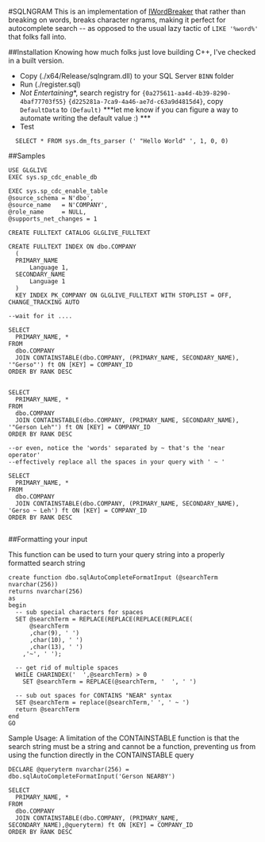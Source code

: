 #SQLNGRAM
This is an implementation of [IWordBreaker](https://msdn.microsoft.com/en-us/library/ms691079(v=vs.85).aspx)
that rather than breaking on words, breaks character ngrams, making it perfect for autocomplete search -- 
as opposed to the usual lazy tactic of `LIKE '%word%'` that folks fall into.

##Installation
Knowing how much folks just love building C++, I've checked in a built version. 

* Copy (./x64/Release/sqlngram.dll) to your SQL Server `BINN` folder 
* Run (./register.sql)
* *Not Entertaining**, search registry for `{0a275611-aa4d-4b39-8290-4baf77703f55}` `{d225281a-7ca9-4a46-ae7d-c63a9d4815d4}`, copy `DefaultData` to `(Default)`
  ***let me know if you can figure a way to automate writing the default value :) ***
* Test
```
  SELECT * FROM sys.dm_fts_parser (' "Hello World" ', 1, 0, 0)
```


##Samples
```
USE GLGLIVE
EXEC sys.sp_cdc_enable_db  

EXEC sys.sp_cdc_enable_table  
@source_schema = N'dbo',  
@source_name   = N'COMPANY',  
@role_name     = NULL,  
@supports_net_changes = 1 

CREATE FULLTEXT CATALOG GLGLIVE_FULLTEXT

CREATE FULLTEXT INDEX ON dbo.COMPANY
  (   
  PRIMARY_NAME  
      Language 1,   
  SECONDARY_NAME  
      Language 1   
  )  
  KEY INDEX PK_COMPANY ON GLGLIVE_FULLTEXT WITH STOPLIST = OFF, CHANGE_TRACKING AUTO  

--wait for it ....

SELECT 
  PRIMARY_NAME, *
FROM
  dbo.COMPANY 
  JOIN CONTAINSTABLE(dbo.COMPANY, (PRIMARY_NAME, SECONDARY_NAME), '"Gerso"') ft ON [KEY] = COMPANY_ID
ORDER BY RANK DESC


SELECT 
  PRIMARY_NAME, *
FROM
  dbo.COMPANY 
  JOIN CONTAINSTABLE(dbo.COMPANY, (PRIMARY_NAME, SECONDARY_NAME), '"Gerson Leh"') ft ON [KEY] = COMPANY_ID
ORDER BY RANK DESC

--or even, notice the 'words' separated by ~ that's the 'near operator'
--effectively replace all the spaces in your query with ' ~ '

SELECT 
  PRIMARY_NAME, *
FROM
  dbo.COMPANY 
  JOIN CONTAINSTABLE(dbo.COMPANY, (PRIMARY_NAME, SECONDARY_NAME), 'Gerso ~ Leh') ft ON [KEY] = COMPANY_ID
ORDER BY RANK DESC
   
```


##Formatting your input

This function can be used to turn your query string into a properly formatted search string
```
create function dbo.sqlAutoCompleteFormatInput (@searchTerm nvarchar(256))
returns nvarchar(256)
as 
begin
  -- sub special characters for spaces
  SET @searchTerm = REPLACE(REPLACE(REPLACE(REPLACE(
      @searchTerm
      ,char(9), ' ')
      ,char(10), ' ')
      ,char(13), ' ')
    ,'~', ' ');

  -- get rid of multiple spaces
  WHILE CHARINDEX('  ',@searchTerm) > 0
    SET @searchTerm = REPLACE(@searchTerm, '  ', ' ')

  -- sub out spaces for CONTAINS "NEAR" syntax
  SET @searchTerm = replace(@searchTerm,' ', ' ~ ')
  return @searchTerm
end
GO
```

Sample Usage:
A limitation of the CONTAINSTABLE function is that the search string must be a string and cannot be a function, preventing us from using the function directly in the CONTAINSTABLE query
```
DECLARE @queryterm nvarchar(256) = dbo.sqlAutoCompleteFormatInput('Gerson NEARBY')

SELECT 
  PRIMARY_NAME, *
FROM
  dbo.COMPANY 
  JOIN CONTAINSTABLE(dbo.COMPANY, (PRIMARY_NAME, SECONDARY_NAME),@queryterm) ft ON [KEY] = COMPANY_ID
ORDER BY RANK DESC
```


